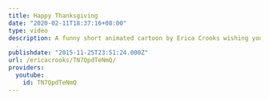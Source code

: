 ```yaml
---
title: Happy Thanksgiving
date: "2020-02-11T18:37:16+08:00"
type: video
description: A funny short animated cartoon by Erica Crooks wishing you a Happy Thanksgiving
  .
publishdate: "2015-11-25T23:51:24.000Z"
url: /ericacrooks/TN7QpdTeNmQ/
providers:
  youtube:
    id: TN7QpdTeNmQ
---
```

